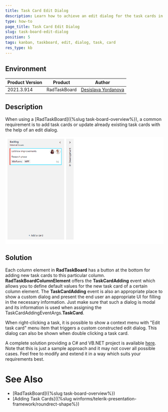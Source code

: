 ```yaml
---
title: Task Card Edit Dialog  
description: Learn how to achieve an edit dialog for the task cards in the WinForms TaskBoard.
type: how-to
page_title: Task Card Edit Dialog
slug: task-board-edit-dialog
position: 5
tags: kanban, taskboard, edit, dialog, task, card 
res_type: kb
---
```



## Environment
|Product Version|Product|Author|
|----|----|----|
|2021.3.914|RadTaskBoard|[Desislava Yordanova](https://www.telerik.com/blogs/author/desislava-yordanova)|

## Description

When using a [RadTaskBoard]({%slug task-board-overview%}), a common requirement is to add task cards or update already existing task cards with the help of an edit dialog.

![task-board-edit-dialog 001](images/task-board-edit-dialog001.gif)

## Solution

Each column element in **RadTaskBoard** has a button at the bottom for adding new task cards to this particular column. **RadTaskBoardColumnElement** offers the **TaskCardAdding** event which allows you to define default values for the new task card of a certain column element. The **TaskCardAdding** event is also an appropriate place to show a custom dialog and present the end user an appropriate UI for filling in the necessary information. Just make sure that such a dialog is modal and its information is used when assigning the TaskCardAddingEventArgs.**TaskCard**.

When right-clicking a task, it is possible to show a context menu with "Edit task card" menu item that triggers a custom constructed edit dialog. This dialog can also be shown when double clicking a task card. 
 
A complete solution providing a C# and VB.NET project is available [here](https://github.com/telerik/winforms-sdk/tree/master/TaskBoard/TaskBoardEditDialog). Note that this is just a sample approach and it may not cover all possible cases. Feel free to modify and extend it in a way which suits your requirements best.

# See Also

* [RadTaskBoard]({%slug task-board-overview%})
* [Adding Task Cards]({%slug winforms/telerik-presentation-framework/roundrect-shape%})

